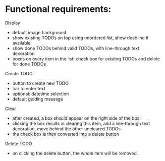 # Functional requirements:


Display
- default image background
- show existing TODOs on top using unordered list, show deadline if available
- show done TODOs behind valid TODOs, with line-through text decoration
- boxes on every item in the list: check box for exisitng TODOs and delete for done TODOs

Create TODO
- button to create new TODO
- bar to enter text
- optional: datetime selection
- default guiding message

Clear
- after created, a box should appear on the right side of the box;
- clicking the box results in clearing this item, add a line-through text decoration, move behind the other uncleared TODOs
- the check box is then converted into a delete button

Delete TODO
- on clicking the delete button, the whole item will be removed.